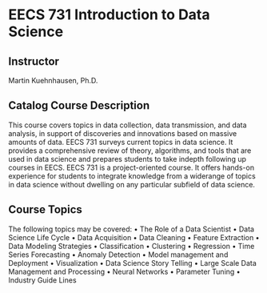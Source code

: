 # EECS 731 Introduction to Data Science

## Instructor
Martin Kuehnhausen, Ph.D.

## Catalog Course Description
This course covers topics in data collection, data transmission, and data analysis, in support of discoveries and
innovations based on massive amounts of data. EECS 731 surveys current topics in data science. It provides a
comprehensive review of theory, algorithms, and tools that are used in data science and prepares students to take indepth following up courses in EECS.
EECS 731 is a project-oriented course. It offers hands-on experience for students to integrate knowledge from a widerange of topics in data science without dwelling on any particular subfield of data science. 

## Course Topics
The following topics may be covered:
• The Role of a Data Scientist
• Data Science Life Cycle
• Data Acquisition
• Data Cleaning
• Feature Extraction
• Data Modeling Strategies
• Classification
• Clustering
• Regression
• Time Series Forecasting
• Anomaly Detection
• Model management and Deployment
• Visualization
• Data Science Story Telling
• Large Scale Data Management and Processing
• Neural Networks
• Parameter Tuning
• Industry Guide Lines

